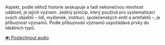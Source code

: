 
Aspekt, podle něhož historie seskupuje a řadí nekonečnou mnohost událostí, je jejich význam. Jediný princip, který používá pro systematizaci svých objektů – lidí, myšlenek, institucí, společenských entit a artefaktů –, je příbuznost významů. Podle příbuznosti významů uspořádává prvky do ideálních typů.

[🔊 Poslechnout audio](/data/7-paragraphs/audio/chapter_22/para_013-Aspekt-podle-nho-historie-seskupuje-a-ad-neko.mp3)
